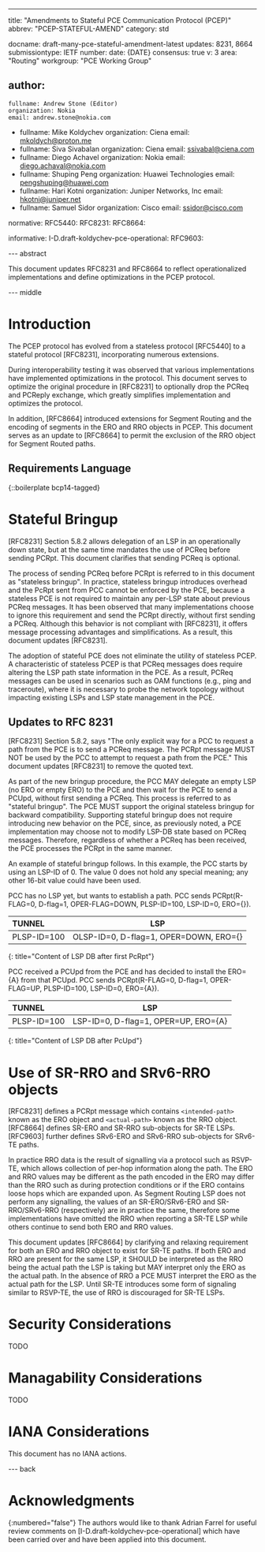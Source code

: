 ---
title: "Amendments to Stateful PCE Communication Protocol (PCEP)"
abbrev: "PCEP-STATEFUL-AMEND"
category: std

docname: draft-many-pce-stateful-amendment-latest
updates: 8231, 8664
submissiontype: IETF
number:
date: {DATE}
consensus: true
v: 3
area: "Routing"
workgroup: "PCE Working Group"

author:
-
    fullname: Andrew Stone (Editor)
    organization: Nokia
    email: andrew.stone@nokia.com
-
    fullname: Mike Koldychev
    organization: Ciena
    email: mkoldych@proton.me
-
    fullname: Siva Sivabalan
    organization: Ciena
    email: ssivabal@ciena.com
-
    fullname: Diego Achavel
    organization: Nokia
    email: diego.achaval@nokia.com
-
    fullname: Shuping Peng
    organization: Huawei Technologies
    email: pengshuping@huawei.com
-
    fullname: Hari Kotni
    organization: Juniper Networks, Inc
    email: hkotni@juniper.net
-
    fullname: Samuel Sidor
    organization: Cisco
    email: ssidor@cisco.com

normative:
    RFC5440:
    RFC8231:
    RFC8664:

informative:
    I-D.draft-koldychev-pce-operational:
    RFC9603:

--- abstract

This document updates RFC8231 and RFC8664 to reflect operationalized implementations and define optimizations in the PCEP protocol.

--- middle

# Introduction

The PCEP protocol has evolved from a stateless protocol [RFC5440] to a stateful protocol [RFC8231], incorporating numerous extensions.

During interoperability testing it was observed that various implementations have implemented optimizations in the protocol.
This document serves to optimize the original procedure in [RFC8231] to optionally drop the PCReq and PCReply exchange, which
greatly simplifies implementation and optimizes the protocol.

In addition, [RFC8664] introduced extensions for Segment Routing and the encoding of segments in the ERO and RRO objects in PCEP.
This document serves as an update to [RFC8664] to permit the exclusion of the RRO object for Segment Routed paths.

## Requirements Language

{::boilerplate bcp14-tagged}

# Stateful Bringup

[RFC8231] Section 5.8.2 allows delegation of an LSP in an operationally
down state, but at the same time mandates the use of PCReq
before sending PCRpt. This document clarifies that sending PCReq is optional.

The process of sending PCReq before PCRpt is referred to in
this document as "stateless bringup". In practice, stateless
bringup introduces overhead and the PcRpt sent from PCC cannot be
enforced by the PCE, because a stateless PCE is not required to
maintain any per-LSP state about previous PCReq messages. It has been
observed that many implementations choose to ignore this requirement and send
the PCRpt directly, without first sending a PCReq. Although this
behavior is not compliant with [RFC8231], it offers message processing
advantages and simplifications. As a result, this document updates [RFC8231].

The adoption of stateful PCE does not eliminate the utility of stateless PCEP.
A characteristic of stateless PCEP is that PCReq messages does require altering
the LSP path state information in the PCE. As a result, PCReq messages can be used
in scenarios such as OAM functions (e.g., ping and traceroute), where it is necessary
to probe the network topology without impacting existing LSPs and LSP state management
in the PCE.

## Updates to RFC 8231

[RFC8231] Section 5.8.2, says "The only explicit way for a PCC to
request a path from the PCE is to send a PCReq message.  The PCRpt
message MUST NOT be used by the PCC to attempt to request a path from
the PCE."  This document updates [RFC8231] to remove the quoted
text.

As part of the new bringup procedure, the PCC MAY delegate an empty
LSP (no ERO or empty ERO) to the PCE and then wait for the PCE
to send a PCUpd, without first sending a PCReq. This process is
referred to as "stateful bringup". The PCE MUST support the
original stateless bringup for backward compatibility.
Supporting stateful bringup does not require introducing new
behavior on the PCE, since, as previously noted, a PCE implementation
may choose not to modify LSP-DB state based on PCReq messages.
Therefore, regardless of whether a PCReq has been received, the PCE
processes the PCRpt in the same manner.

An example of stateful bringup follows. In this example, the PCC
starts by using an LSP-ID of 0. The value 0 does not hold any
special meaning; any other 16-bit value could have been used.

PCC has no LSP yet, but wants to establish a path.  PCC sends
PCRpt(R-FLAG=0, D-flag=1, OPER-FLAG=DOWN, PLSP-ID=100, LSP-ID=0,
ERO={}).

| TUNNEL      | LSP                                    |
| :---        | :----:                                 |
| PLSP-ID=100 | OLSP-ID=0, D-flag=1, OPER=DOWN, ERO={} |
{: title="Content of LSP DB after first PcRpt"}

PCC received a PCUpd from the PCE and has decided to install the
ERO={A} from that PCUpd.  PCC sends PCRpt(R-FLAG=0, D-flag=1, OPER-
FLAG=UP, PLSP-ID=100, LSP-ID=0, ERO={A}).

| TUNNEL      | LSP                                    |
| :---        | :----:                                 |
| PLSP-ID=100 | LSP-ID=0, D-flag=1, OPER=UP, ERO={A}   |
{: title="Content of LSP DB after PcUpd"}


# Use of SR-RRO and SRv6-RRO objects

[RFC8231] defines a PCRpt message which contains `<intended-path>`
known as the ERO object and `<actual-path>` known as the RRO object.
[RFC8664] defines SR-ERO and SR-RRO sub-objects for SR-TE LSPs.
[RFC9603] further defines SRv6-ERO and
SRv6-RRO sub-objects for SRv6-TE paths.

In practice RRO data is the result of signalling via a protocol such
as RSVP-TE, which allows collection of per-hop information along the
path.  The ERO and RRO values may be different as the path encoded in
the ERO may differ than the RRO such as during protection conditions
or if the ERO contains loose hops which are expanded upon.  As
Segment Routing LSP does not perform any signalling, the values of an
SR-ERO/SRv6-ERO and SR-RRO/SRv6-RRO (respectively) are in practice
the same, therefore some implementations have omitted the RRO when
reporting a SR-TE LSP while others continue to send both ERO and RRO
values.

This document updates [RFC8664] by clarifying and relaxing requirement for
both an ERO and RRO object to exist for SR-TE paths. If both ERO and RRO are present
for the same LSP, it SHOULD be interpreted as the RRO being the
actual path the LSP is taking but MAY interpret only the ERO as the
actual path.  In the absence of RRO a PCE MUST interpret the ERO as
the actual path for the LSP.  Until SR-TE introduces some form of
signaling similar to RSVP-TE, the use of RRO is discouraged for SR-TE
LSPs.

# Security Considerations

TODO

# Managability Considerations

TODO

# IANA Considerations

This document has no IANA actions.


--- back

# Acknowledgments
{:numbered="false"}
The authors would like to thank Adrian Farrel for useful review comments on [I-D.draft-koldychev-pce-operational]
which have been carried over and have been applied into this document.
